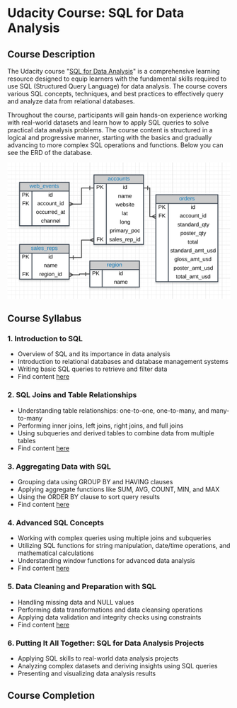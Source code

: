 # Udacity Course: SQL for Data Analysis

## Course Description

The Udacity course "[SQL for Data Analysis](https://learn.udacity.com/courses/ud198)" is a comprehensive learning resource designed to equip learners with the fundamental skills required to use SQL (Structured Query Language) for data analysis. The course covers various SQL concepts, techniques, and best practices to effectively query and analyze data from relational databases.

Throughout the course, participants will gain hands-on experience working with real-world datasets and learn how to apply SQL queries to solve practical data analysis problems. The course content is structured in a logical and progressive manner, starting with the basics and gradually advancing to more complex SQL operations and functions. Below you can see the ERD of the database. 

![Entity Relationship Diagram](./images/Database_ERD.png)

## Course Syllabus

### 1. Introduction to SQL

* Overview of SQL and its importance in data analysis
* Introduction to relational databases and database management systems
* Writing basic SQL queries to retrieve and filter data
* Find content [here](1%20Basic%20SQL/udacity_basic.sql) 

### 2. SQL Joins and Table Relationships

* Understanding table relationships: one-to-one, one-to-many, and many-to-many
* Performing inner joins, left joins, right joins, and full joins
* Using subqueries and derived tables to combine data from multiple tables
* Find content [here](2%20SQL%20joins/udacity_joins.sql) 


### 3. Aggregating Data with SQL

* Grouping data using GROUP BY and HAVING clauses
* Applying aggregate functions like SUM, AVG, COUNT, MIN, and MAX
* Using the ORDER BY clause to sort query results
* Find content [here](3%20SQL%20Aggregation/udacity_aggregation.sql) 


### 4. Advanced SQL Concepts

* Working with complex queries using multiple joins and subqueries
* Utilizing SQL functions for string manipulation, date/time operations, and mathematical calculations
* Understanding window functions for advanced data analysis
* Find content [here](4%20SQL%20Subquery%20and%20Temporary%20Tables/udacity_subquery_temp_table.sql) 


### 5. Data Cleaning and Preparation with SQL

* Handling missing data and NULL values
* Performing data transformations and data cleansing operations
* Applying data validation and integrity checks using constraints
* Find content [here](5%20Data%20Cleaning/udacity_data_cleaning.sql) 

### 6. Putting It All Together: SQL for Data Analysis Projects

* Applying SQL skills to real-world data analysis projects
* Analyzing complex datasets and deriving insights using SQL queries
* Presenting and visualizing data analysis results

## Course Completion
